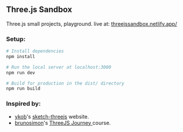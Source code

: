 ## Three.js Sandbox
Three.js small projects, playground.
live at: [threejssandbox.netlify.app/](https://threejssandbox.netlify.app/)

### Setup:

```sh
# Install dependencies
npm install

# Run the local server at localhost:3000
npm run dev

# Build for production in the dist/ directory
npm run build
```

### Inspired by:

- [ykob](https://github.com/ykob)'s [sketch-threejs](https://github.com/ykob/sketch-threejs) website.
- [brunosimon](https://github.com/brunosimon)'s [ThreeJS Journey ](https://threejs-journey.com/)course.
